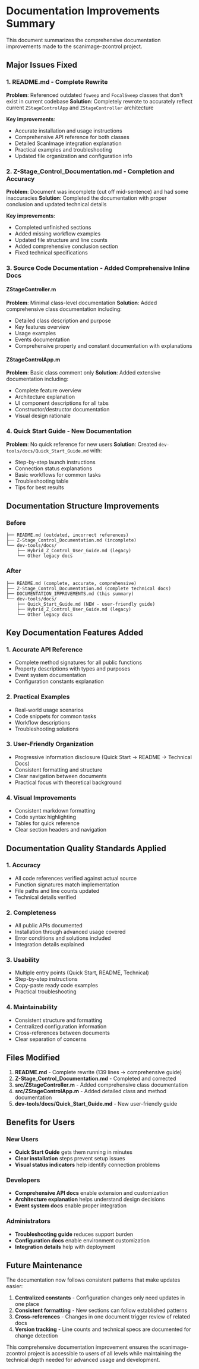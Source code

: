 # Documentation Improvements Summary

This document summarizes the comprehensive documentation improvements made to the scanimage-zcontrol project.

## Major Issues Fixed

### 1. **README.md - Complete Rewrite**
**Problem**: Referenced outdated `fsweep` and `FocalSweep` classes that don't exist in current codebase
**Solution**: Completely rewrote to accurately reflect current `ZStageControlApp` and `ZStageController` architecture

**Key improvements**:
- Accurate installation and usage instructions
- Comprehensive API reference for both classes
- Detailed ScanImage integration explanation
- Practical examples and troubleshooting
- Updated file organization and configuration info

### 2. **Z-Stage_Control_Documentation.md - Completion and Accuracy**
**Problem**: Document was incomplete (cut off mid-sentence) and had some inaccuracies
**Solution**: Completed the documentation with proper conclusion and updated technical details

**Key improvements**:
- Completed unfinished sections
- Added missing workflow examples
- Updated file structure and line counts
- Added comprehensive conclusion section
- Fixed technical specifications

### 3. **Source Code Documentation - Added Comprehensive Inline Docs**

#### ZStageController.m
**Problem**: Minimal class-level documentation
**Solution**: Added comprehensive class documentation including:
- Detailed class description and purpose
- Key features overview
- Usage examples
- Events documentation
- Comprehensive property and constant documentation with explanations

#### ZStageControlApp.m  
**Problem**: Basic class comment only
**Solution**: Added extensive documentation including:
- Complete feature overview
- Architecture explanation
- UI component descriptions for all tabs
- Constructor/destructor documentation
- Visual design rationale

### 4. **Quick Start Guide - New Documentation**
**Problem**: No quick reference for new users
**Solution**: Created `dev-tools/docs/Quick_Start_Guide.md` with:
- Step-by-step launch instructions
- Connection status explanations
- Basic workflows for common tasks
- Troubleshooting table
- Tips for best results

## Documentation Structure Improvements

### Before
```
├── README.md (outdated, incorrect references)
├── Z-Stage_Control_Documentation.md (incomplete)
└── dev-tools/docs/
    ├── Hybrid_Z_Control_User_Guide.md (legacy)
    └── Other legacy docs
```

### After
```
├── README.md (complete, accurate, comprehensive)
├── Z-Stage_Control_Documentation.md (complete technical docs)
├── DOCUMENTATION_IMPROVEMENTS.md (this summary)
└── dev-tools/docs/
    ├── Quick_Start_Guide.md (NEW - user-friendly guide)
    ├── Hybrid_Z_Control_User_Guide.md (legacy)
    └── Other legacy docs
```

## Key Documentation Features Added

### 1. **Accurate API Reference**
- Complete method signatures for all public functions
- Property descriptions with types and purposes
- Event system documentation
- Configuration constants explanation

### 2. **Practical Examples**
- Real-world usage scenarios
- Code snippets for common tasks
- Workflow descriptions
- Troubleshooting solutions

### 3. **User-Friendly Organization**
- Progressive information disclosure (Quick Start → README → Technical Docs)
- Consistent formatting and structure
- Clear navigation between documents
- Practical focus with theoretical background

### 4. **Visual Improvements**
- Consistent markdown formatting
- Code syntax highlighting
- Tables for quick reference
- Clear section headers and navigation

## Documentation Quality Standards Applied

### 1. **Accuracy**
- All code references verified against actual source
- Function signatures match implementation
- File paths and line counts updated
- Technical details verified

### 2. **Completeness**
- All public APIs documented
- Installation through advanced usage covered
- Error conditions and solutions included
- Integration details explained

### 3. **Usability**
- Multiple entry points (Quick Start, README, Technical)
- Step-by-step instructions
- Copy-paste ready code examples
- Practical troubleshooting

### 4. **Maintainability**
- Consistent structure and formatting
- Centralized configuration information
- Cross-references between documents
- Clear separation of concerns

## Files Modified

1. **README.md** - Complete rewrite (139 lines → comprehensive guide)
2. **Z-Stage_Control_Documentation.md** - Completed and corrected
3. **src/ZStageController.m** - Added comprehensive class documentation
4. **src/ZStageControlApp.m** - Added detailed class and method documentation
5. **dev-tools/docs/Quick_Start_Guide.md** - New user-friendly guide

## Benefits for Users

### New Users
- **Quick Start Guide** gets them running in minutes
- **Clear installation** steps prevent setup issues
- **Visual status indicators** help identify connection problems

### Developers
- **Comprehensive API docs** enable extension and customization
- **Architecture explanation** helps understand design decisions
- **Event system docs** enable proper integration

### Administrators
- **Troubleshooting guide** reduces support burden
- **Configuration docs** enable environment customization
- **Integration details** help with deployment

## Future Maintenance

The documentation now follows consistent patterns that make updates easier:

1. **Centralized constants** - Configuration changes only need updates in one place
2. **Consistent formatting** - New sections can follow established patterns
3. **Cross-references** - Changes in one document trigger review of related docs
4. **Version tracking** - Line counts and technical specs are documented for change detection

This comprehensive documentation improvement ensures the scanimage-zcontrol project is accessible to users of all levels while maintaining the technical depth needed for advanced usage and development. 